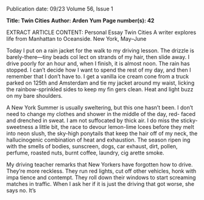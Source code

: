 Publication date: 09/23
Volume 56, Issue 1

**Title: Twin Cities**
**Author: Arden Yum**
**Page number(s): 42**

EXTRACT ARTICLE CONTENT:
Personal Essay
Twin Cities
A writer explores life from Manhattan to Oceanside.
New York, May–June 

Today I put on a rain jacket for 
the walk to my driving lesson. The 
drizzle is barely-there—tiny beads col­
lect on strands of my hair, then slide 
away. I drive poorly for an hour and, 
when I finish, it is almost noon. The 
rain has stopped. I can’t decide how I 
want to spend the rest of my day, and 
then I remember that I don’t have to. I 
get a vanilla ice cream cone from a truck 
parked on 125th and Amsterdam and tie 
my jacket around my waist, licking the 
rainbow-sprinkled sides to keep my fin­
gers clean. Heat and light buzz on my 
bare shoulders. 

A New York Summer is usually 
sweltering, but this one hasn’t been. I 
don’t need to change my clothes and 
shower in the middle of the day, red-
faced and drenched in sweat. I am not 
suffocated by thick air. I do miss the 
sticky-sweetness a little bit, the race to 
devour lemon-lime Icees before they 
melt into neon slush, the sky-high 
ponytails that keep the hair off of my 
neck, the hallucinogenic combination of 
heat and exhaustion. The season ripen­
ing with the smells of bodies, sunscreen, 
dogs, car exhaust, dirt, pollen, perfume, 
roasted nuts, burnt coffee, laundry, cig­
arette smoke. 

My driving teacher remarks that 
New Yorkers have forgotten how to drive. 
They’re more reckless. They run red lights, 
cut off other vehicles, honk with impa­
tience and contempt. They roll down 
their windows to start screaming matches 
in traffic. When I ask her if it is just the 
driving that got worse, she says no. It’s